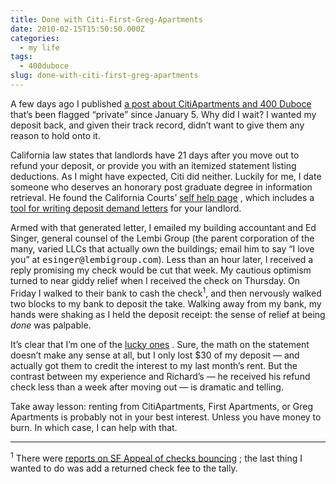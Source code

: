 ```yaml
---
title: Done with Citi-First-Greg-Apartments
date: 2010-02-15T15:50:50.000Z
categories:
  - my life
tags:
  - 400duboce
slug: done-with-citi-first-greg-apartments
---
```

A few days ago I published [a post about CitiApartments and 400 Duboce][1]  that’s been flagged “private” since January 5. Why did I wait? I wanted my deposit back, and given their track record, didn’t want to give them any reason to hold onto it.

California law states that landlords have 21 days after you move out to refund your deposit, or provide you with an itemized statement listing deductions. As I might have expected, Citi did neither. Luckily for me, I date someone who deserves an honorary post graduate degree in information retrieval. He found the California Courts’ [self help page][2] , which includes a [tool for writing deposit demand letters][3]  for your landlord.

Armed with that generated letter, I emailed my building accountant and Ed Singer, general counsel of the Lembi Group (the parent corporation of the many, varied LLCs that actually own the buildings; email him to say “I love you” at <tt class="docutils literal">esinger&#64;lembigroup.com</tt>). Less than an hour later, I received a reply promising my check would be cut that week. My cautious optimism turned to near giddy relief when I received the check on Thursday. On Friday I walked to their bank to cash the check<sup>1</sup>, and then nervously walked two blocks to my bank to deposit the take. Walking away from my bank, my hands were shaking as I held the deposit receipt: the sense of relief at being _done_ was palpable.

It’s clear that I’m one of the [lucky ones][4] . Sure, the math on the statement doesn’t make any sense at all, but I only lost $30 of my deposit — and actually got them to credit the interest to my last month’s rent. But the contrast between my experience and Richard’s — he received his refund check less than a week after moving out — is dramatic and telling.

Take away lesson: renting from CitiApartments, First Apartments, or Greg Apartments is probably not in your best interest. Unless you have money to burn. In which case, I can help with that.

<hr class="docutils" />

<sup>1</sup> There were [reports on <span class="caps">SF</span> Appeal of checks bouncing][5] ; the last thing I wanted to do was add a returned check fee to the tally.



 [1]: http://yergler.net/blog/2010/01/05/400-duboce-113-now-from-greg-apartments/
 [2]: http://www.courtinfo.ca.gov/selfhelp/smallclaims/checklist.htm
 [3]: http://www.courtinfo.ca.gov/selfhelp/smallclaims/secdepletter.htm
 [4]: http://sf.curbed.com/tags/citiapartments
 [5]: http://sfappeal.com/news/2009/08/tales-of-the-citi-now-theyre-bouncing-checks.php
